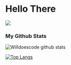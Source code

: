 # Hello There

![](https://camo.githubusercontent.com/992babdffd8c74a1502de375fbdf7e4d54773242/68747470733a2f2f6d656469612e67697068792e636f6d2f6d656469612f53576f536b4e36447854737a71494b4571762f67697068792e676966)

### My Github Stats
![Willdoescode github stats](https://github-readme-stats.vercel.app/api?username=willdoescode&show_icons=true&theme=radical&hide=["stars"])

[![Top Langs](https://github-readme-stats.vercel.app/api/top-langs/?username=willdoescode&layout=compact&theme=radical)](https://github.com/anuraghazra/github-readme-stats)
